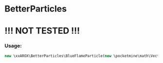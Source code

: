 # BetterParticles
# !!! NOT TESTED !!!
### Usage:
```php
new \xxAROX\BetterParticles\BlueFlameParticle(new \pocketmine\math\Vector3(128,12,128));
```
